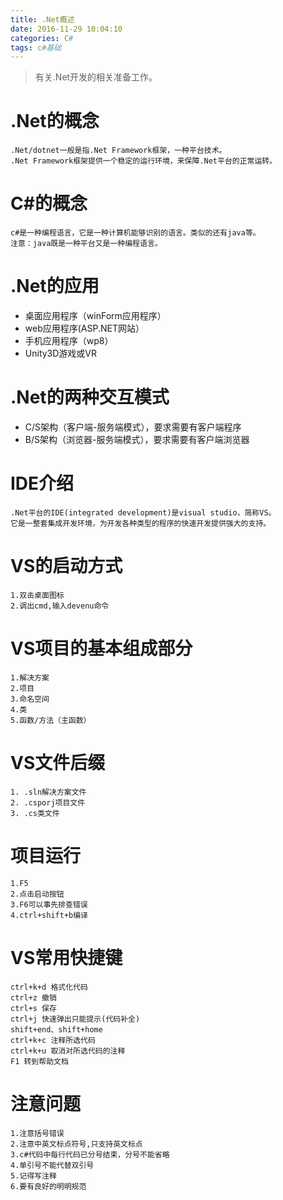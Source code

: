 ```yaml
---
title: .Net概述
date: 2016-11-29 10:04:10
categories: C#
tags: c#基础
---
```

>有关.Net开发的相关准备工作。

<!--more-->
# .Net的概念
    .Net/dotnet一般是指.Net Framework框架，一种平台技术。
    .Net Framework框架提供一个稳定的运行环境，来保障.Net平台的正常运转。

# C#的概念
    c#是一种编程语言，它是一种计算机能够识别的语言。类似的还有java等。
    注意：java既是一种平台又是一种编程语言。

# .Net的应用
- 桌面应用程序（winForm应用程序）
- web应用程序(ASP.NET网站）
- 手机应用程序（wp8）
- Unity3D游戏或VR

# .Net的两种交互模式
- C/S架构（客户端-服务端模式），要求需要有客户端程序
- B/S架构（浏览器-服务端模式），要求需要有客户端浏览器

# IDE介绍
    .Net平台的IDE(integrated development)是visual studio，简称VS。
    它是一整套集成开发环境，为开发各种类型的程序的快速开发提供强大的支持。

# VS的启动方式
    1.双击桌面图标
    2.调出cmd,输入devenu命令

# VS项目的基本组成部分
    1.解决方案
    2.项目
    3.命名空间
    4.类
    5.函数/方法（主函数）

# VS文件后缀
    1. .sln解决方案文件
    2. .csporj项目文件
    3. .cs类文件

# 项目运行
    1.F5
    2.点击启动按钮
    3.F6可以事先排查错误
    4.ctrl+shift+b编译

# VS常用快捷键
    ctrl+k+d 格式化代码
    ctrl+z 撤销
    ctrl+s 保存
    ctrl+j 快速弹出只能提示(代码补全)
    shift+end、shift+home
    ctrl+k+c 注释所选代码
    ctrl+k+u 取消对所选代码的注释
    F1 转到帮助文档

# 注意问题
    1.注意括号错误
    2.注意中英文标点符号,只支持英文标点
    3.c#代码中每行代码已分号结束，分号不能省略
    4.单引号不能代替双引号
    5.记得写注释
    6.要有良好的明明规范

